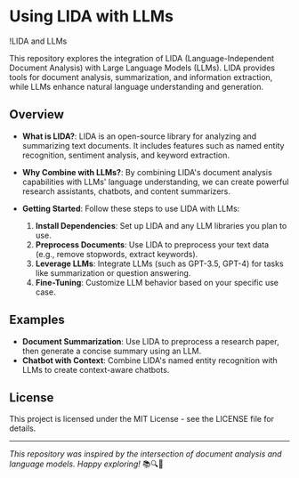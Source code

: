 # Using LIDA with LLMs

!LIDA and LLMs

This repository explores the integration of LIDA (Language-Independent Document Analysis) with Large Language Models (LLMs). LIDA provides tools for document analysis, summarization, and information extraction, while LLMs enhance natural language understanding and generation.

## Overview

- **What is LIDA?**: LIDA is an open-source library for analyzing and summarizing text documents. It includes features such as named entity recognition, sentiment analysis, and keyword extraction.
- **Why Combine with LLMs?**: By combining LIDA's document analysis capabilities with LLMs' language understanding, we can create powerful research assistants, chatbots, and content summarizers.
- **Getting Started**: Follow these steps to use LIDA with LLMs:

    1. **Install Dependencies**: Set up LIDA and any LLM libraries you plan to use.
    2. **Preprocess Documents**: Use LIDA to preprocess your text data (e.g., remove stopwords, extract keywords).
    3. **Leverage LLMs**: Integrate LLMs (such as GPT-3.5, GPT-4) for tasks like summarization or question answering.
    4. **Fine-Tuning**: Customize LLM behavior based on your specific use case.

## Examples

- **Document Summarization**: Use LIDA to preprocess a research paper, then generate a concise summary using an LLM.
- **Chatbot with Context**: Combine LIDA's named entity recognition with LLMs to create context-aware chatbots.

## License

This project is licensed under the MIT License - see the LICENSE file for details.

---

_This repository was inspired by the intersection of document analysis and language models. Happy exploring!_ 📚🔍🤖
